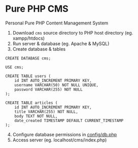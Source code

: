 # Pure PHP CMS
Personal Pure PHP Content Management System

1. Download `cms` source directory to PHP host directory (eg. xampp/htdocs)
2. Run server & database (eg. Apache & MySQL)
3. Create database & tables
```
CREATE DATABASE cms;

USE cms;

CREATE TABLE users (
    id INT AUTO_INCREMENT PRIMARY KEY,
    username VARCHAR(50) NOT NULL UNIQUE,
    password VARCHAR(255) NOT NULL
);

CREATE TABLE articles (
    id INT AUTO_INCREMENT PRIMARY KEY,
    title VARCHAR(255) NOT NULL,
    body TEXT NOT NULL,
    date_created TIMESTAMP DEFAULT CURRENT_TIMESTAMP
);
```
4. Configure database permissions in [config/db.php](cms/config/db.php)
5. Access server (eg. localhost/cms/index.php)
